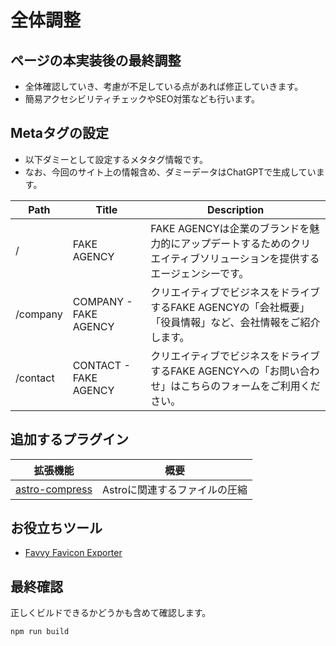 全体調整
==

## ページの本実装後の最終調整

- 全体確認していき、考慮が不足している点があれば修正していきます。
- 簡易アクセシビリティチェックやSEO対策なども行います。

## Metaタグの設定

- 以下ダミーとして設定するメタタグ情報です。
- なお、今回のサイト上の情報含め、ダミーデータはChatGPTで生成しています。

| Path | Title |	Description |
| --- | --- | --- |
| / |	FAKE AGENCY |	FAKE AGENCYは企業のブランドを魅力的にアップデートするためのクリエイティブソリューションを提供するエージェンシーです。|
| /company | COMPANY -	FAKE AGENCY |	クリエイティブでビジネスをドライブするFAKE AGENCYの「会社概要」「役員情報」など、会社情報をご紹介します。|
|/contact |	CONTACT -	FAKE AGENCY	| クリエイティブでビジネスをドライブするFAKE AGENCYへの「お問い合わせ」はこちらのフォームをご利用ください。|

## 追加するプラグイン

| 拡張機能 | 概要 |
| --- | --- |
| [astro-compress](https://github.com/astro-community/astro-compress/) | Astroに関連するファイルの圧縮 |

## お役立ちツール

- [Favvy Favicon Exporter](https://www.figma.com/community/plugin/789010114208495133/Favvy-Favicon-Exporter)

## 最終確認

正しくビルドできるかどうかも含めて確認します。

```
npm run build
```